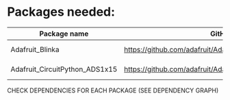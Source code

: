# Packages needed:
| Package name | GitHub | Install |
| --- | --- | ---
| Adafruit_Blinka | https://github.com/adafruit/Adafruit_Blinka | https://pypi.org/project/Adafruit-Blinka/ |
|  Adafruit_CircuitPython_ADS1x15 | https://github.com/adafruit/Adafruit_CircuitPython_ADS1x15 | https://pypi.org/project/adafruit-circuitpython-ads1x15/ |
CHECK DEPENDENCIES FOR EACH PACKAGE (SEE DEPENDENCY GRAPH)
